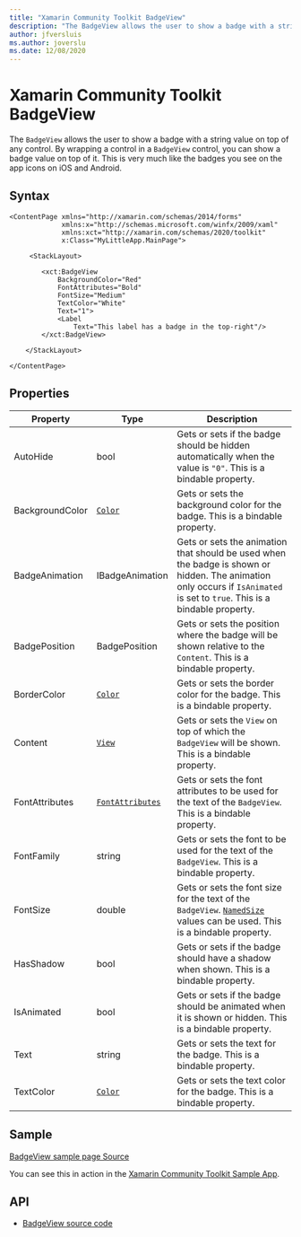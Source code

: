```yaml
---
title: "Xamarin Community Toolkit BadgeView"
description: "The BadgeView allows the user to show a badge with a string value on top of any control."
author: jfversluis
ms.author: joverslu
ms.date: 12/08/2020
---
```


# Xamarin Community Toolkit BadgeView

The `BadgeView` allows the user to show a badge with a string value on top of any control. By wrapping a control in a `BadgeView` control, you can show a badge value on top of it. This is very much like the badges you see on the app icons on iOS and Android.

## Syntax

```xaml
<ContentPage xmlns="http://xamarin.com/schemas/2014/forms"
             xmlns:x="http://schemas.microsoft.com/winfx/2009/xaml"
             xmlns:xct="http://xamarin.com/schemas/2020/toolkit"
             x:Class="MyLittleApp.MainPage">

     <StackLayout>

        <xct:BadgeView
            BackgroundColor="Red"
            FontAttributes="Bold"
            FontSize="Medium"
            TextColor="White"
            Text="1">
            <Label
                Text="This label has a badge in the top-right"/>
        </xct:BadgeView>

    </StackLayout>

</ContentPage>
```

## Properties

|Property  |Type  |Description  |
|---------|---------|---------|
| AutoHide | bool | Gets or sets if the badge should be hidden automatically when the value is `"0"`. This is a bindable property. |
| BackgroundColor | [`Color`](xref:Xamarin.Forms.Color) | Gets or sets the background color for the badge. This is a bindable property. |
| BadgeAnimation | IBadgeAnimation | Gets or sets the animation that should be used when the badge is shown or hidden. The animation only occurs if `IsAnimated` is set to `true`. This is a bindable property. |
| BadgePosition | BadgePosition | Gets or sets the position where the badge will be shown relative to the `Content`. This is a bindable property. |
| BorderColor | [`Color`](xref:Xamarin.Forms.Color) | Gets or sets the border color for the badge. This is a bindable property. |
| Content | [`View`](xref:Xamarin.Forms.View) | Gets or sets the `View` on top of which the `BadgeView` will be shown. This is a bindable property. |
| FontAttributes | [`FontAttributes`](xref:Xamarin.Forms.FontAttributes) | Gets or sets the font attributes to be used for the text of the `BadgeView`. This is a bindable property. |
| FontFamily | string | Gets or sets the font to be used for the text of the `BadgeView`. This is a bindable property. |
| FontSize | double | Gets or sets the font size for the text of the `BadgeView`. [`NamedSize`](xref:Xamarin.Forms.NamedSize) values can be used. This is a bindable property. |
| HasShadow | bool | Gets or sets if the badge should have a shadow when shown. This is a bindable property. |
| IsAnimated | bool | Gets or sets if the badge should be animated when it is shown or hidden. This is a bindable property. |
| Text | string | Gets or sets the text for the badge. This is a bindable property. |
| TextColor | [`Color`](xref:Xamarin.Forms.Color) | Gets or sets the text color for the badge. This is a bindable property. |

## Sample

[BadgeView sample page Source](https://github.com/xamarin/XamarinCommunityToolkit/blob/main/src/CommunityToolkit/Xamarin.CommunityToolkit.Sample/Pages/Views/BadgeViewPage.xaml)

You can see this in action in the [Xamarin Community Toolkit Sample App](https://github.com/xamarin/XamarinCommunityToolkit).

## API

* [BadgeView source code](https://github.com/xamarin/XamarinCommunityToolkit/blob/main/src/CommunityToolkit/Xamarin.CommunityToolkit/Views/BadgeView/BadgeView.shared.cs)
